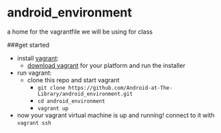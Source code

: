 # android_environment
a home for the vagrantfile we will be using for class

###get started
* install [vagrant](https://docs.vagrantup.com/v2/):
  * [download vagrant](http://www.vagrantup.com/downloads) for your platform and run the installer
* run vagrant:
  * clone this repo and start vagrant
    * `git clone https://github.com/Android-at-The-Library/android_environment.git`
    * `cd android_environment`
    * `vagrant up` 
* now your vagrant virtual machine is up and running! connect to it with `vagrant ssh`
